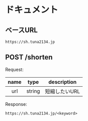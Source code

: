 # ドキュメント

## ベースURL

`https://sh.tuna2134.jp`

## POST /shorten

Request: 

| name | type | description |
| :--: | :--: | :--: |
| url  | string | 短縮したいURL |

Response:

`https://sh.tuna2134.jp/<keyword>`